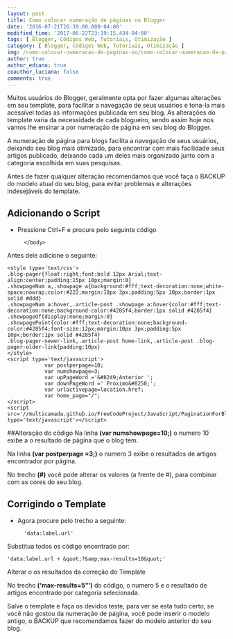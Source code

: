 ```yaml
---
layout: post
title: Como colocar numeração de páginas no Blogger
date: '2016-07-21T16:39:00.000-04:00'
modified_time: '2017-06-22T23:19:15.434-04:00'
tags: [ Blogger, Códigos Web, Tutoriais, Otimização ]
category: [ Blogger, Códigos Web, Tutoriais, Otimização ]
img: /como-colocar-numeracao-de-paginas-no/como-colocar-numeracao-de-paginas-no.jpg
author: true
author_ediano: true
coauthor_luciana: false
comments: true
---
```


Muitos usuários do Blogger, geralmente opta por fazer algumas alterações em seu template, para facilitar a navegação de seus usuários e tona-la mais acessível todas as informações publicada em seu blog. As alterações do template varia da necessidade de cada blogueiro, sendo assim hoje nos vamos lhe ensinar a por numeração de página em seu blog do Blogger.

A numeração de página para blogs facilita a navegação de seus usuários, deixando seu blog mais otimizado, para encontrar com mais facilidade seus artigos publicado, deixando cada um deles mais organizado junto com a categoria escolhida em suas pesquisas.

Antes de fazer qualquer alteração recomendamos que você faça o BACKUP do modelo atual do seu blog, para evitar problemas e alterações indesejáveis do template.

## Adicionando o Script
* Pressione Ctrl+F e procure pelo seguinte código

        </body>

Antes dele adicione o seguinte:

    <style type='text/css'>
    .blog-pager{float:right;font:bold 12px Arial;text-align:center;padding:15px 10px;margin:0}
    .showpageNum a,.showpage a{background:#fff;text-decoration:none;white-space:nowrap;color:#222;margin:10px 3px;padding:5px 10px;border:1px solid #ddd}
    .showpageNum a:hover,.article-post .showpage a:hover{color:#fff;text-decoration:none;background-color:#4285f4;border:1px solid #4285f4}
    .showpageOf{display:none;margin:0}
    .showpagePoint{color:#fff;text-decoration:none;background-color:#4285f4;font-size:12px;margin:10px 3px;padding:5px 10px;border:1px solid #4285f4}
    .blog-pager-newer-link,.article-post home-link,.article-post .blog-pager-older-link{padding:10px}
    </style>
    <script type='text/javascript'>
                var postperpage=10;
                var numshowpage=3;
                var upPageWord ='&#8249;Anterior ';
                var downPageWord =' Próximo&#8250;';
                var urlactivepage=location.href;
                var home_page="/";
    </script>
    <script src='//multicamada.github.io/FreeCodeProject/JavaScript/PaginationForBlogger.js' type='text/javascript'></script>

##Alteração do código
Na linha **(var numshowpage=10;)** o numero 10 exibe a o resultado de página que o blog tem.

Na linha **(var postperpage =3;)** o numero 3 exibe o resultados de artigos encontrador por página.

No trecho **(#)** você pode alterar os valores (a frente de #), para combinar com as cores do seu blog.

## Corrigindo o Template
* Agora procure pelo trecho a seguinte:

        'data:label.url'

Substitua todos os código encontrado por:

    'data:label.url + &quot;?&amp;max-results=10&quot;'

Alterar o os resultados da correção do Template

No trecho **(‘max-results=5&quot;’)** do código, o numero 5 e o resultado de artigos encontrado por categoria selecionada.

Salve o template e faça os devidos teste, para ver se esta tudo certo, se você não gostou da numeração de página, você pode inserir o modelo antigo, o BACKUP que recomendamos fazer do modelo anterior do seu blog.